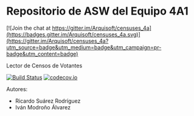 # Repositorio de ASW del Equipo 4A1

[![Join the chat at https://gitter.im/Arquisoft/censuses_4a](https://badges.gitter.im/Arquisoft/censuses_4a.svg)](https://gitter.im/Arquisoft/censuses_4a?utm_source=badge&utm_medium=badge&utm_campaign=pr-badge&utm_content=badge)

Lector de Censos de Votantes

[![Build Status](https://travis-ci.org/Arquisoft/censuses_4a.svg?branch=master)](https://travis-ci.org/Arquisoft/censuses_4a)
[![codecov.io](https://codecov.io/github/Arquisoft/censuses_4a/coverage.svg?branch=master)](https://codecov.io/github/Arquisoft/censuses_4a?branch=master)


Autores:

* Ricardo Suárez Rodríguez
* Iván Modroño Álvarez
